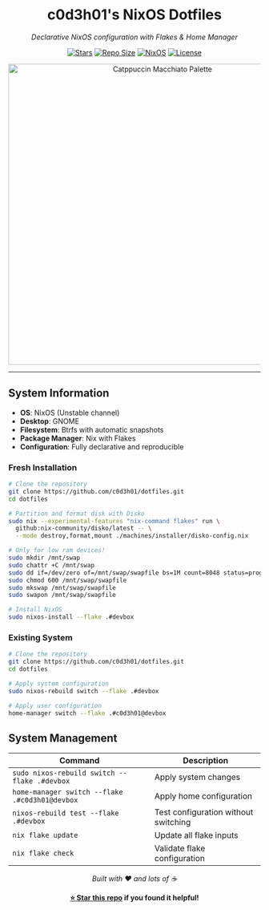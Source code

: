 <div align="center">

# c0d3h01's NixOS Dotfiles

_Declarative NixOS configuration with Flakes & Home Manager_

[![Stars](https://img.shields.io/github/stars/c0d3h01/dotfiles?color=F5BDE6&labelColor=303446&style=for-the-badge&logo=starship&logoColor=F5BDE6)](https://github.com/c0d3h01/dotfiles/stargazers)
[![Repo Size](https://img.shields.io/github/repo-size/c0d3h01/dotfiles?color=C6A0F6&labelColor=303446&style=for-the-badge&logo=github&logoColor=C6A0F6)](https://github.com/c0d3h01/dotfiles/)
[![NixOS](https://img.shields.io/badge/NixOS-Unstable-blue?style=for-the-badge&logo=NixOS&logoColor=white&label=NixOS&labelColor=303446&color=91D7E3)](https://nixos.org)
[![License](https://img.shields.io/static/v1.svg?style=for-the-badge&label=License&message=MIT&colorA=313244&colorB=F5A97F&logo=unlicense&logoColor=F5A97F&)](https://github.com/c0d3h01/dotfiles/blob/main/LICENSE)

<img src="https://raw.githubusercontent.com/catppuccin/catppuccin/main/assets/palette/macchiato.png" width="600px" alt="Catppuccin Macchiato Palette" />

</div>

---

## System Information

- **OS**: NixOS (Unstable channel)
- **Desktop**: GNOME
- **Filesystem**: Btrfs with automatic snapshots
- **Package Manager**: Nix with Flakes
- **Configuration**: Fully declarative and reproducible

### Fresh Installation

```bash
# Clone the repository
git clone https://github.com/c0d3h01/dotfiles.git
cd dotfiles

# Partition and format disk with Disko
sudo nix --experimental-features "nix-command flakes" run \
  github:nix-community/disko/latest -- \
  --mode destroy,format,mount ./machines/installer/disko-config.nix

# Only for low ram devices!
sudo mkdir /mnt/swap
sudo chattr +C /mnt/swap
sudo dd if=/dev/zero of=/mnt/swap/swapfile bs=1M count=8048 status=progress
sudo chmod 600 /mnt/swap/swapfile
sudo mkswap /mnt/swap/swapfile
sudo swapon /mnt/swap/swapfile

# Install NixOS
sudo nixos-install --flake .#devbox
```

### Existing System

```bash
# Clone the repository
git clone https://github.com/c0d3h01/dotfiles.git
cd dotfiles

# Apply system configuration
sudo nixos-rebuild switch --flake .#devbox

# Apply user configuration
home-manager switch --flake .#c0d3h01@devbox
```

## System Management

| Command                                        | Description                          |
| ---------------------------------------------- | ------------------------------------ |
| `sudo nixos-rebuild switch --flake .#devbox`   | Apply system changes                 |
| `home-manager switch --flake .#c0d3h01@devbox` | Apply home configuration             |
| `nixos-rebuild test --flake .#devbox`          | Test configuration without switching |
| `nix flake update`                             | Update all flake inputs              |
| `nix flake check`                              | Validate flake configuration         |

<div align="center">

_Built with ❤️ and lots of ☕_

**[⭐ Star this repo](https://github.com/c0d3h01/dotfiles) if you found it helpful!**

</div>
